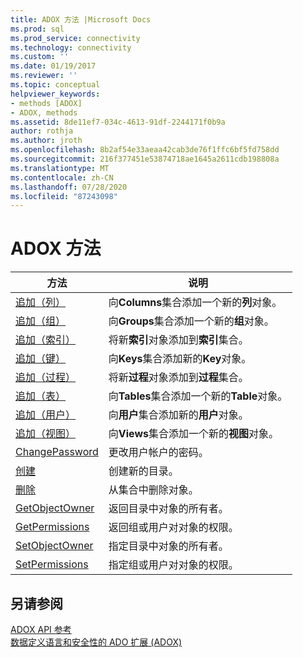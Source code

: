 ```yaml
---
title: ADOX 方法 |Microsoft Docs
ms.prod: sql
ms.prod_service: connectivity
ms.technology: connectivity
ms.custom: ''
ms.date: 01/19/2017
ms.reviewer: ''
ms.topic: conceptual
helpviewer_keywords:
- methods [ADOX]
- ADOX, methods
ms.assetid: 8de11ef7-034c-4613-91df-2244171f0b9a
author: rothja
ms.author: jroth
ms.openlocfilehash: 8b2af54e33aeaa42cab3de76f1ffc6bf5fd758dd
ms.sourcegitcommit: 216f377451e53874718ae1645a2611cdb198808a
ms.translationtype: MT
ms.contentlocale: zh-CN
ms.lasthandoff: 07/28/2020
ms.locfileid: "87243098"
---
```

# <a name="adox-methods"></a>ADOX 方法

|方法|说明|  
|-|-|  
|[追加（列）](../../../ado/reference/adox-api/append-method-adox-columns.md)|向**Columns**集合添加一个新的**列**对象。|  
|[追加（组）](../../../ado/reference/adox-api/append-method-adox-groups.md)|向**Groups**集合添加一个新的**组**对象。|  
|[追加（索引）](../../../ado/reference/adox-api/append-method-adox-indexes.md)|将新**索引**对象添加到**索引**集合。|  
|[追加（键）](../../../ado/reference/adox-api/append-method-adox-keys.md)|向**Keys**集合添加新的**Key**对象。|  
|[追加（过程）](../../../ado/reference/adox-api/append-method-adox-procedures.md)|将新**过程**对象添加到**过程**集合。|  
|[追加（表）](../../../ado/reference/adox-api/append-method-adox-tables.md)|向**Tables**集合添加一个新的**Table**对象。|  
|[追加（用户）](../../../ado/reference/adox-api/append-method-adox-users.md)|向**用户**集合添加新的**用户**对象。|  
|[追加（视图）](../../../ado/reference/adox-api/append-method-adox-views.md)|向**Views**集合添加一个新的**视图**对象。|  
|[ChangePassword](../../../ado/reference/adox-api/changepassword-method-adox.md)|更改用户帐户的密码。|  
|[创建](../../../ado/reference/adox-api/create-method-adox.md)|创建新的目录。|  
|[删除](../../../ado/reference/adox-api/delete-method-adox-collections.md)|从集合中删除对象。|  
|[GetObjectOwner](../../../ado/reference/adox-api/getobjectowner-method-adox.md)|返回目录中对象的所有者。|  
|[GetPermissions](../../../ado/reference/adox-api/getpermissions-method-adox.md)|返回组或用户对对象的权限。|  
|[SetObjectOwner](../../../ado/reference/adox-api/setobjectowner-method.md)|指定目录中对象的所有者。|  
|[SetPermissions](../../../ado/reference/adox-api/setpermissions-method-adox.md)|指定组或用户对对象的权限。|  
  
## <a name="see-also"></a>另请参阅  
 [ADOX API 参考](../../../ado/reference/adox-api/adox-api-reference.md)   
 [数据定义语言和安全性的 ADO 扩展 (ADOX)](../../../ado/guide/extensions/ado-extensions-for-data-definition-language-and-security-adox.md)

